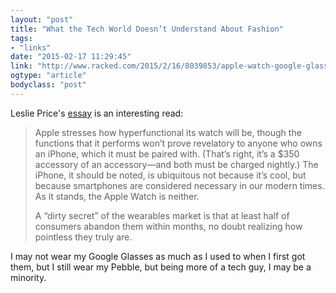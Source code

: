 ```yaml
---
layout: "post"
title: "What the Tech World Doesn’t Understand About Fashion"
tags: 
- "links"
date: "2015-02-17 11:29:45"
link: "http://www.racked.com/2015/2/16/8039853/apple-watch-google-glass-fashion-tech"
ogtype: "article"
bodyclass: "post"
---
```


Leslie Price's [essay](http://www.racked.com/2015/2/16/8039853/apple-watch-google-glass-fashion-tech) is an interesting read:

> Apple stresses how hyperfunctional its watch will be, though the functions that it performs won’t prove revelatory to anyone who owns an iPhone, which it must be paired with. (That’s right, it’s a $350 accessory of an accessory—and both must be charged nightly.) The iPhone, it should be noted, is ubiquitous not because it’s cool, but because smartphones are considered necessary in our modern times. As it stands, the Apple Watch is neither. 
>
> A “dirty secret” of the wearables market is that at least half of consumers abandon them within months, no doubt realizing how pointless they truly are.

I may not wear my Google Glasses as much as I used to when I first got them, but I still wear my Pebble, but being more of a tech guy, I may be a minority.